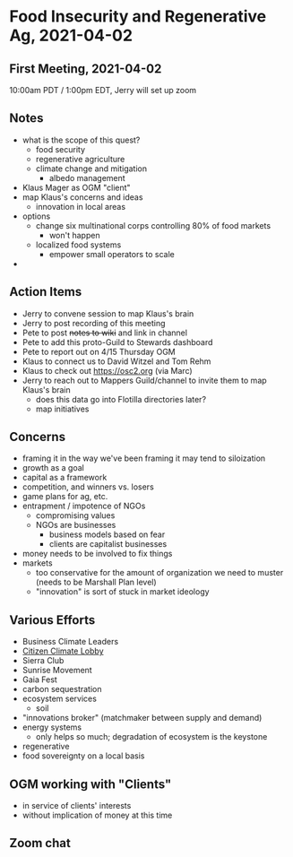 # Food Insecurity and Regenerative Ag, 2021-04-02

## First Meeting, 2021-04-02

10:00am PDT / 1:00pm EDT, Jerry will set up zoom

## Notes

- what is the scope of this quest?
    - food security
    - regenerative agriculture
    - climate change and mitigation
        - albedo management
- Klaus Mager as OGM "client"
- map Klaus's concerns and ideas
    - innovation in local areas
- options
    - change six multinational corps controlling 80% of food markets
        - won't happen
    - localized food systems
        - empower small operators to scale
-

## Action Items
- Jerry to convene session to map Klaus's brain
- Jerry to post recording of this meeting
- Pete to post ~~notes to wiki~~ and link in channel
- Pete to add this proto-Guild to Stewards dashboard
- Pete to report out on 4/15 Thursday OGM 
- Klaus to connect us to David Witzel and Tom Rehm
- Klaus to check out <https://osc2.org> (via Marc)
- Jerry to reach out to Mappers Guild/channel to invite them to map Klaus's brain
    - does this data go into Flotilla directories later?
    - map initiatives

## Concerns

- framing it in the way we've been framing it may tend to siloization
- growth as a goal
- capital as a framework
- competition, and winners vs. losers
- game plans for ag, etc.
- entrapment / impotence of NGOs
    - compromising values
    - NGOs are businesses
        - business models based on fear
        - clients are capitalist businesses
- money needs to be involved to fix things
- markets
    - too conservative for the amount of organization we need to muster (needs to be Marshall Plan level)
    - "innovation" is sort of stuck in market ideology

## Various Efforts

- Business Climate Leaders
- [Citizen Climate Lobby](https://citizensclimatelobby.org/)
- Sierra Club
- Sunrise Movement
- Gaia Fest
- carbon sequestration
- ecosystem services
    - soil
- "innovations broker" (matchmaker between supply and demand)
- energy systems
    - only helps so much; degradation of ecosystem is the keystone
- regenerative
- food sovereignty on a local basis

## OGM working with "Clients"

- in service of clients' interests
- without implication of money at this time

## Zoom chat


